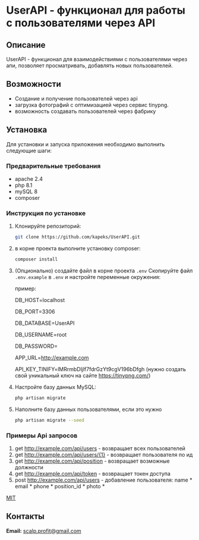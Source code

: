 # UserAPI - функционал для работы с пользователями через API

## Описание

UserAPI - функционал для взаимодействиями с пользователями через апи, позволяет просматривать, добавлять 
новых пользователей.

## Возможности

*   Создание и получение пользователей через api
*   загрузка фотографий с оптимизацией через сервис tinypng.
*   возможность создавать пользователей через фабрику

## Установка

Для установки и запуска приложения необходимо выполнить следующие шаги:

### Предварительные требования

*   apache 2.4
*   php 8.1
*   mySQL 8
*   composer 

### Инструкция по установке

1.  Клонируйте репозиторий:

    ```bash
    git clone https://github.com/kapeks/UserAPI.git
    ```

2.  в корне проекта выполните установку composer:

    ```bash
    composer install
    ```

3. (Опционально) создайте файл в корне проекта `.env` Скопируйте файл `.env.example` в `.env` и настройте переменные окружения:

    пример:

    DB_HOST=localhost

    DB_PORT=3306

    DB_DATABASE=UserAPI

    DB_USERNAME=root
    
    DB_PASSWORD=

    APP_URL=http://example.com

    API_KEY_TINIFY=lMRrmbDljlf7fdrGzYt9cgV196bDfgh  (нужно создать свой уникальный ключ на сайте  https://tinypng.com/)

4.  Настройте базу данных MySQL:

    ```bash
    php artisan migrate
    ```
5.  Наполните базу данных пользователями, если это нужно

    ```bash
    php artisan migrate --seed
    ```
### Примеры Api запросов

1. get http://example.com/api/users - возвращает всех пользователей
2. get http://example.com/api/users/{1} - возвращает пользователя по ид
3. get http://example.com/api/position - возвращает возможные должности
4. get http://example.com/api/token - возвращает токен доступа 
5. post http://example.com/api/users - добавление пользователя:
name *
email *
phone *
position_id *
photo *

[MIT](LICENSE)

## Контакты

**Email:** scalp.profit@gmail.com
